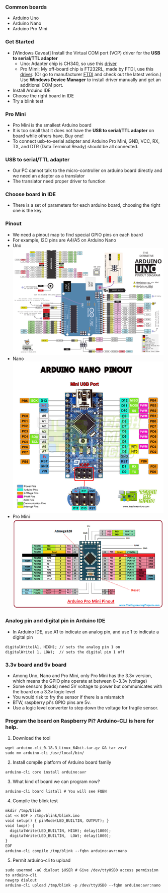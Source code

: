 ### Common boards
* Arduino Uno
* Arduino Nano
* Arduino Pro Mini 
### Get Started
* [Windows Caveat] Install the Virtual COM port (VCP) driver for the <b>USB to serial/TTL adapter</b> 
   * Uno: Adapter chip is CH340, so use this [driver](driver/CH341SER.EXE)
   * Pro Mimi: My off-board chip is FT232RL, made by FTDI, use this [driver](driver/CDM%20v2.12.28%20WHQL%20Certified.zip). (Or go to manufacturer [FTDI](https://www.ftdichip.com/Drivers/VCP.htm) and check out the latest verion.) Use <b>Windows Device Manager</b> to install driver manually and get an additional COM port.
* Install Arduino IDE
* Choose the right board in IDE
* Try a blink test 
### Pro Mini
* Pro Mini is the smallest Arduino board
* It is too small that it does not have the <b>USB to serial/TTL adapter</b> on board while others have. Buy one!  
* To connect usb-to-serial adapter and Arduino Pro Mini, GND, VCC, RX, TX, and DTR (Data Terminal Ready) should be all connected.
### USB to serial/TTL adapter
* Our PC cannot talk to the micro-controller on arduino board directly and we need an adapter as a translator
* The translator need proper driver to function 
### Choose board in IDE
* There is a set of parameters for each arduino board, choosing the right one is the key.
### Pinout
* We need a pinout map to find special GPIO pins on each board
* For example, I2C pins are A4/A5 on Arduino Nano
* Uno<br/><img src="pinout/Uno.svg"></img>
* Nano<br/><img src="pinout/Nano.jpg"></img>
* Pro Mini<br/><img src="pinout/Pro_Mini.png"></img>
### Analog pin and digital pin in Arduino IDE
* In Arduino IDE, use A1 to indicate an analog pin, and use 1 to indicate a digital pin
```
digitalWrite(A1, HIGH); // sets the analog pin 1 on 
digitalWrite( 1, LOW);  // sets the digital pin 1 off
``` 
### 3.3v board and 5v board
* Among Uno, Nano and Pro Mini, only Pro Mini has the 3.3v version, which means the GPIO pins operate at between 0~3.3v (voltage)
* Some sensors (loads) need 5V voltage to power but communicates with the board on a 3.3v logic level
* You would risk to fry the sensor if there is a mismatch 
* BTW, raspberry pi's GPIO pins are 5v.
* Use a logic level converter to step down the voltage for fragile sensor.
### Program the board on Raspberry Pi? Arduino-CLI is here for help. 
1. Download the tool
```
wget arduino-cli_0.18.3_Linux_64bit.tar.gz && tar zxvf 
sudo mv arduino-cli /usr/local/bin/
```
2. Install compile platform of Arduino board family
```
arduino-cli core install arduino:avr
```
3. What kind of board we can program now?
```
arduino-cli board listall # You will see FQBN
```
4. Compile the blink test
```
mkdir /tmp/blink
cat << EOF > /tmp/blink/blink.ino
void setup() { pinMode(LED_BUILTIN, OUTPUT); }
void loop() {
  digitalWrite(LED_BUILTIN, HIGH); delay(1000);  
  digitalWrite(LED_BUILTIN,  LOW); delay(1000);  
}
EOF
arduino-cli compile /tmp/blink --fqbn arduino:avr:nano 
```
5. Permit arduino-cli to upload
```
sudo usermod -aG dialout $USER # Give /dev/ttyUSB0 access permission to arduino-cli 
newgrp dialout
arduino-cli upload /tmp/blink -p /dev/ttyUSB0 --fqbn arduino:avr:nano 
```
